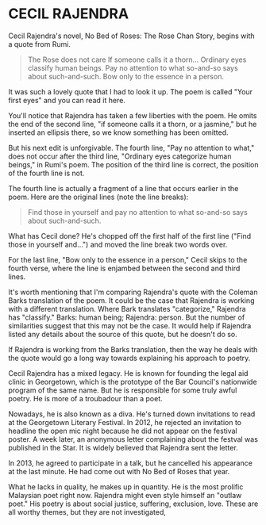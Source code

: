 # CECIL RAJENDRA

Cecil Rajendra's novel, No Bed of Roses: The Rose Chan Story, begins with a quote from Rumi.

> The Rose does not care
> If someone calls it a thorn...
> Ordinary eyes classify human beings.
> Pay no attention to what
> so-and-so says about such-and-such.
> Bow only to the essence in a person.

It was such a lovely quote that I had to look it up. The poem is called "Your first eyes" and you can read it here.

You'll notice that Rajendra has taken a few liberties with the poem. He omits the end of the second line, "if someone calls it a thorn, or a jasmine," but he inserted an ellipsis there, so we know something has been omitted.

But his next edit is unforgivable. The fourth line, "Pay no attention to what," does not occur after the third line, "Ordinary eyes categorize human beings," in Rumi's poem. The position of the third line is correct, the position of the fourth line is not.

The fourth line is actually a fragment of a line that occurs earlier in the poem. Here are the original lines (note the line breaks):

> Find those in yourself and pay no attention
> to what so-and-so says about such-and-such.

What has Cecil done? He's chopped off the first half of the first line ("Find those in yourself and...") and moved the line break two words over.

For the last line, "Bow only to the essence in a person," Cecil skips to the fourth verse, where the line is enjambed between the second and third lines.

It's worth mentioning that I'm comparing Rajendra's quote with the Coleman Barks translation of the poem. It could be the case that Rajendra is working with a different translation. Where Bark translates "categorize," Rajendra has "classify." Barks: human being; Rajendra: person. But the number of similarities suggest that this may not be the case. It would help if Rajendra listed any details about the source of this quote, but he doesn't do so.

If Rajendra is working from the Barks translation, then the way he deals with the quote would go a long way towards explaining his approach to poetry.

Cecil Rajendra has a mixed legacy. He is known for founding the legal aid clinic in Georgetown, which is the prototype of the Bar Council's nationwide program of the same name. But he is responsible for some truly awful poetry. He is more of a troubadour than a poet.

Nowadays, he is also known as a diva. He's turned down invitations to read at the Georgetown Literary Festival. In 2012, he rejected an invitation to headline the open mic night because he did not appear on the festival poster. A week later, an anonymous letter complaining about the festval was published in the Star. It is widely believed that Rajendra sent the letter. 

In 2013, he agreed to participate in a talk, but he cancelled his appearance at the last minute. He had come out with No Bed of Roses that year.

What he lacks in quality, he makes up in quantity. He is the most prolific Malaysian poet right now. Rajendra might even style himself an "outlaw poet." His poetry is about social justice, suffering, exclusion, love. These are all worthy themes, but they are not investigated, 